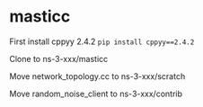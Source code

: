 # masticc

First install cppyy 2.4.2 `pip install cppyy==2.4.2`

Clone to ns-3-xxx/masticc

Move network_topology.cc to ns-3-xxx/scratch

Move random_noise_client to ns-3-xxx/contrib



